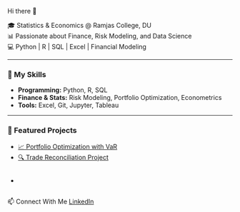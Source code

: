 Hi there 👋

🎓 Statistics & Economics @ Ramjas College, DU  
📊 Passionate about Finance, Risk Modeling, and Data Science  
💻 Python | R | SQL | Excel | Financial Modeling  

---

### 🚀 My Skills
- **Programming:** Python, R, SQL  
- **Finance & Stats:** Risk Modeling, Portfolio Optimization, Econometrics  
- **Tools:** Excel, Git, Jupyter, Tableau  

---

### 📌 Featured Projects
- [📈 Portfolio Optimization with VaR](https://github.com/GarvitSatija4/Portfolio_Optimization)
- [🔍 Trade Reconciliation Project](https://github.com/GarvitSatija4/Advanced-Trade-Reconciliation-Data-Processing-System)
- ##

📫 Connect With Me
[LinkedIn](linkedin.com/in/garvit-satija-0b4a57220)

<!--
**GarvitSatija4/GarvitSatija4** is a ✨ _special_ ✨ repository because its `README.md` (this file) appears on your GitHub profile.

Here are some ideas to get you started:

- 🔭 I’m currently working on ...
- 🌱 I’m currently learning ...
- 👯 I’m looking to collaborate on ...
- 🤔 I’m looking for help with ...
- 💬 Ask me about ...
- 📫 How to reach me: ...
- 😄 Pronouns: ...
- ⚡ Fun fact: ...
-->
